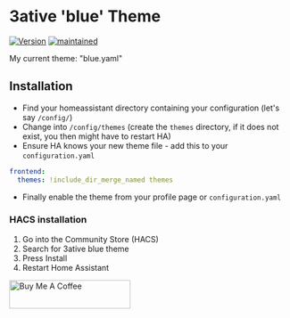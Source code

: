 # 3ative 'blue' Theme

[![Version](https://img.shields.io/badge/version-0.01-green.svg?style=flat-square&labelColor=2ea9f4&color=1473ae)](#)
[![maintained](https://img.shields.io/maintenance/yes/2020.svg?style=flat-square&labelColor=2ea9f4&color=1473ae)](#)

My current theme: "blue.yaml"

## Installation

* Find your homeassistant directory containing your configuration (let's say `/config/`)
* Change into `/config/themes` (create the `themes` directory, if it does not exist, you then might have to restart HA)
* Ensure HA knows your new theme file - add this to your `configuration.yaml`
``` yaml
frontend:
  themes: !include_dir_merge_named themes
```
* Finally enable the theme from your profile page or `configuration.yaml`

### HACS installation
1. Go into the Community Store (HACS)
2. Search for 3ative blue theme
3. Press Install
4. Restart Home Assistant

<a href="https://www.buymeacoffee.com/3ative" target="_blank"><img src="https://cdn.buymeacoffee.com/buttons/default-blue.png" alt="Buy Me A Coffee" style="height: 51px !important;width: 217px !important;" ></a>
